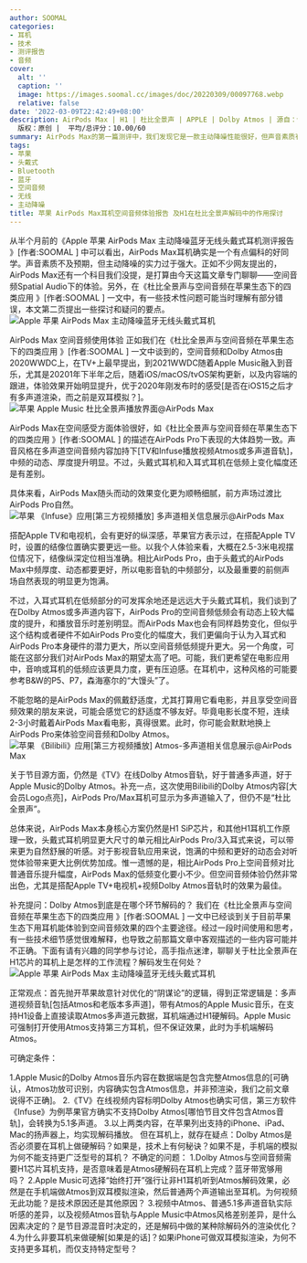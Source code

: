 ```yaml
---
author: SOOMAL
categories:
- 耳机
- 技术
- 测评报告
- 音频
cover:
  alt: ''
  caption: ''
  image: https://images.soomal.cc/images/doc/20220309/00097768.webp
  relative: false
date: '2022-03-09T22:42:49+08:00'
description: AirPods Max | H1 | 杜比全景声 | APPLE | Dolby Atmos | 源自：www.soomal.com |
  版权：原创 |  平均/总评分：10.00/60
summary: AirPods Max的第一篇测评中，我们发现它是一款主动降噪性能很好，但声音素质有明显不及预期的严重偏科的耳机。当然，它还有一个独有功能在今天的文章中聊聊――空间音频下的体验。
tags:
- 苹果
- 头戴式
- Bluetooth
- 蓝牙
- 空间音频
- 无线
- 主动降噪
title: 苹果 AirPods Max耳机空间音频体验报告 及H1在杜比全景声解码中的作用探讨
---
```


从半个月前的《Apple 苹果 AirPods Max 主动降噪蓝牙无线头戴式耳机测评报告 》[作者:SOOMAL ]
中可以看出，AirPods Max耳机确实是一个有点偏科的好同学。声音素质不及预期，但主动降噪的实力过于强大。正如不少网友提出的，AirPods Max还有一个科目我们没提，是打算由今天这篇文章专门聊聊――空间音频Spatial Audio下的体验。另外，在《杜比全景声与空间音频在苹果生态下的四类应用 》[作者:SOOMAL ]
一文中，有一些技术性问题可能当时理解有部分错误，本文第二页提出一些探讨和疑问的要点。
![Apple 苹果 AirPods Max 主动降噪蓝牙无线头戴式耳机](https://images.soomal.cc/images/doc/20220208/00097238.webp)




AirPods Max 空间音频使用体验
正如我们在《杜比全景声与空间音频在苹果生态下的四类应用 》[作者:SOOMAL ]
一文中谈到的，空间音频和Dolby Atmos由2020WWDC上，在TV+上最早提出，到2021WWDC随着Apple Music融入到音乐，尤其是20201年下半年之后，随着iOS/macOS/tvOS架构更新，以及内容端的跟进，体验效果开始明显提升，优于2020年刚发布时的感受[是否在iOS15之后才有多声道渲染，而之前是双耳模拟？]。
![苹果 Apple Music 杜比全景声播放界面@AirPods Max](https://images.soomal.cc/images/doc/20220309/00097765.webp)




AirPods Max在空间感受方面体验很好，如《杜比全景声与空间音频在苹果生态下的四类应用 》[作者:SOOMAL ]
的描述在AirPods Pro下表现的大体趋势一致。声音风格在多声道空间音频内容加持下[TV和Infuse播放视频Atmos或多声道音轨]，中频的动态、厚度提升明显。不过，头戴式耳机和入耳式耳机在低频上变化幅度还是有差别。

具体来看，AirPods Max随头而动的效果变化更为顺畅细腻，前方声场过渡比AirPods Pro自然。
![苹果 《Infuse》应用[第三方视频播放] 多声道相关信息展示@AirPods Max](https://images.soomal.cc/images/doc/20220309/00097766.webp)




搭配Apple TV和电视机，会有更好的纵深感，苹果官方表示过，在搭配Apple TV时，设置的结像位置确实要更远一些。以我个人体验来看，大概在2.5-3米电视摆位情况下，结像纵深定位相当准确。相比AirPods Pro，由于头戴式的AirPods Max中频厚度、动态都要更好，所以电影音轨的中频部分，以及最重要的前侧声场自然表现的明显更为饱满。

不过，入耳式耳机在低频部分的可发挥余地还是远远大于头戴式耳机，我们谈到了在Dolby Atmos或多声道内容下，AirPods Pro的空间音频低频会有动态上较大幅度的提升，和播放音乐时差别明显。而AirPods Max也会有同样趋势变化，但似乎这个结构或者硬件不如AirPods Pro变化的幅度大，我们更偏向于认为入耳式和AirPods Pro本身硬件的潜力更大，所以空间音频低频提升更大。另一个角度，可能在这部分我们对AirPods Max的期望太高了吧。可能，我们更希望在电影应用中，音响或耳机的低频应该更具力度，更有压迫感。在耳机中，这种风格的可能要参考B&W的P5、P7，森海塞尔的“大馒头”了。

不能忽略的是AirPods Max的佩戴舒适度，尤其打算用它看电影，并且享受空间音频效果的朋友来说，可能会感觉它的舒适度不够友好。毕竟电影长度不短，连续2-3小时戴着AirPods Max看电影，真得很累。此时，你可能会默默地换上AirPods Pro来体验空间音频和Dolby Atmos。
![苹果 《Bilibili》应用[第三方视频播放] Atmos-多声道相关信息展示@AirPods Max](https://images.soomal.cc/images/doc/20220309/00097767.webp)




关于节目源方面，仍然是《TV》在线Dolby Atmos音轨，好于普通多声道，好于Apple Music的Dolby Atmos。补充一点，这次使用Bilibili的Dolby Atmos内容[大会员Logo点亮]，AirPods Pro/Max耳机可显示为多声道输入了，但仍不是“杜比全景声”。

总体来说，AirPods Max本身核心方案仍然是H1 SiP芯片，和其他H1耳机工作原理一致，头戴式耳机明显更大尺寸的单元相比AirPods Pro/3入耳式来说，可以带来更为自然舒展的听感。对于影视音轨应用来说，饱满的中频和更好的动态会对听觉体验带来更大比例优势加成。惟一遗憾的是，相比AirPods Pro上空间音频对比普通音乐提升幅度，AirPods Max的低频变化要小不少。但空间音频体验仍然非常出色，尤其是搭配Apple TV+电视机+视频Dolby Atmos音轨时的效果为最佳。

补充提问：Dolby Atmos到底是在哪个环节解码的？
我们在《杜比全景声与空间音频在苹果生态下的四类应用 》[作者:SOOMAL ]
一文中已经谈到关于目前苹果生态下用耳机能体验到空间音频效果的四个主要途径。经过一段时间使用和思考，有一些技术细节感觉很难解释，也导致之前那篇文章中客观描述的一些内容可能并不正确。下面有请有兴趣的同学参与讨论，高手指点迷津，聊聊关于杜比全景声在H1芯片的耳机上是怎样的工作流程？解码发生在何处？
![Apple 苹果 AirPods Max 主动降噪蓝牙无线头戴式耳机](https://images.soomal.cc/images/doc/20220208/00097249.webp)




正常观点：首先抛开苹果故意针对优化的“阴谋论”的逻辑，得到正常逻辑是：多声道视频音轨[包括Atmos和老版本多声道]，带有Atmos的Apple Music音乐，在支持H1设备上直接读取Atmos多声道元数据，耳机端通过H1硬解码。Apple Music可强制打开使用Atmos支持第三方耳机，但不保证效果，此时为手机端解码Atmos。

可确定条件：

1.Apple Music的Dolby Atmos音乐内容在数据端是包含完整Atmos信息的[可确认，Atmos功放可识别，内容确实包含Atmos信息，并非预渲染，我们之前文章说得不正确]。
2.《TV》在线视频内容标明Dolby Atmos也确实可信，第三方软件《Infuse》为例苹果官方确实不支持Dolby Atmos[哪怕节目文件包含Atmos音轨]，会转换为5.1多声道。
3.以上两类内容，在苹果列出支持的iPhone、iPad、Mac的扬声器上，均实现解码播放。
但在耳机上，就存在疑点：Dolby Atmos是否必须要在耳机上做硬解码？如果是，技术上有何秘诀？如果不是，手机端的模拟为何不能支持更广泛型号的耳机？
不确定的问题：
1.Dolby Atmos与空间音频需要H1芯片耳机支持，是否意味着是Atmos硬解码在耳机上完成？蓝牙带宽够用吗？
2.Apple Music可选择“始终打开”强行让非H1耳机听到Atmos解码效果，必然是在手机端做Atmos到双耳模拟渲染，然后普通两个声道输出至耳机。为何视频无此功能？是技术原因还是其他原因？
3.视频中Atmos、普通5.1多声道音轨实际听感的差异，以及视频Atmos音轨与Apple Music中Atmos风格差别差异，是什么因素决定的？是节目源混音时决定的，还是解码中做的某种除解码外的渲染优化？
4.为什么非要耳机来做硬解[如果是的话]？如果iPhone可做双耳模拟渲染，为何不支持更多耳机，而仅支持特定型号？